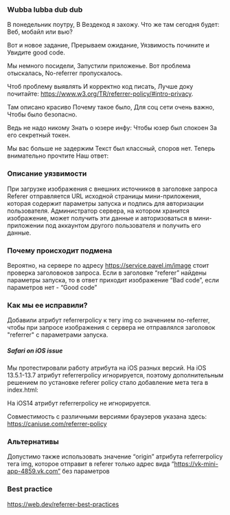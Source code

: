 ### Wubba lubba dub dub

В понедельник поутру,
В Вездекод я захожу.
Что же там сегодня будет:
Веб, мобайл или вью?

Вот и новое задание,
Прерываем ожидание, 
Уязвимость почините и 
Увидите good code.

Мы немного посидели, 
Запустили приложенье.
Вот проблема отыскалась,
No-referrer пропускалось.

Чтоб проблему выявлять
И корректно код писать, 
Лучше доку почитайте:
https://www.w3.org/TR/referrer-policy/#intro-privacy.

Там описано красиво
Почему такое было,
Для соц сети очень важно,
Чтобы было безопасно.

Ведь не надо никому
Знать о юзере инфу:
Чтобы юзер был спокоен
За его секретный токен.

Мы вас больше не задержим
Текст был классный, споров нет.
Теперь внимательно прочтите
Наш ответ:

### Описание уязвимости
При загрузке изображения с внешних источников в заголовке запроса Referer отправляется URL исходной страницы мини-приложения, которая содержит параметры запуска и подпись для авторизации пользователя. Администратор сервера, на котором хранится изображение, может получить эти данные и авторизоваться в мини-приложении под аккаунтом другого пользователя и получить его данные.

### Почему происходит подмена
Вероятно, на сервере по адресу https://service.pavel.im/image стоит проверка заголовоков запроса. Если в заголовке “referer” найдены параметры запуска, то в ответ приходит изображение “Bad code”, если параметров нет - “Good code”

### Как мы ее исправили?
Добавили атрибут referrerpolicy к тегу img со значением no-referrer, чтобы при запросе изображения с сервера не отправлялся заголовок "referrer" с параметрами запуска. 

##### Safari on iOS issue
Мы протестировали работу атрибута на iOS разных версий. На iOS 13.5.1-13.7 атрибут referrerpolicy игнорируется, поэтому дополнительным решением по установке referer policy стало добавление мета тега в index.html:
<meta name="referrer" content="no-referrer" />


На iOS14 атрибут referrerpolicy не игнорируется.

Совместимость с различными версиями браузеров указана здесь:
https://caniuse.com/referrer-policy

### Альтернативы
Допустимо также использовать значение “origin” атрибута referrerpolicy тега img, которое отправит в referer только адрес вида “https://vk-mini-app-4859.vk.com” без параметров

### Best practice
https://web.dev/referrer-best-practices
